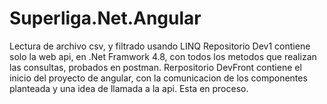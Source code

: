 # Superliga.Net.Angular
Lectura de archivo csv, y filtrado usando LINQ
Repositorio Dev1 contiene solo la web api, en .Net Framwork 4.8, con todos los metodos que realizan las consultas, probados en postman.
Rerpositorio DevFront contiene el inicio del proyecto de angular, con la comunicacion de los componentes planteada y una idea de llamada a la api. 
Esta en proceso.
